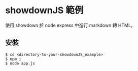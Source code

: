 # showdownJS 範例
使用 showdown 於 node express 中進行 markdown 轉 HTML。

## 安裝

```
$ cd <directory-to-your-showdownJS_example>
$ npm i
$ node app.js
```
